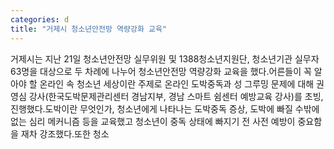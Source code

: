 ```yaml
---
categories: d
title: "거제시 청소년안전망 역량강화 교육"
---
```

거제시는 지난 21일 청소년안전망 실무위원 및 1388청소년지원단, 청소년기관 실무자 63명을 대상으로 두 차례에 나누어 청소년안전망 역량강화 교육을 했다.어른들이 꼭 알아야 할 온라인 속 청소년 세상이란 주제로 온라인 도박중독과 성 그루밍 문제에 대해 권영심 강사(한국도박문제관리센터 경남지부, 경남 스마트 쉼센터 예방교육 강사)를 초빙, 진행했다.도박이란 무엇인가, 청소년에게 나타나는 도박중독 증상, 도박에 빠질 수밖에 없는 심리 메커니즘 등을 교육했고 청소년이 중독 상태에 빠지기 전 사전 예방이 중요함을 재차 강조했다.또한 청소